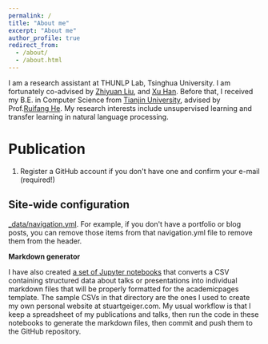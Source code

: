 ```yaml
---
permalink: /
title: "About me"
excerpt: "About me"
author_profile: true
redirect_from: 
  - /about/
  - /about.html 
---
```


I am a research assistant at THUNLP Lab, Tsinghua University. I am fortunately co-advised by [Zhiyuan Liu](https://nlp.csai.tsinghua.edu.cn/~lzy/index_cn.html), and [Xu Han](https://thucsthanxu13.github.io/). Before that, I received my B.E. in Computer Science from [Tianjin University](http://www.sysu.edu.cn/en/index.htm), advised by Prof.[Ruifang He](http://cic.tju.edu.cn/info/1099/2746.htm). My research interests include unsupervised learning and transfer learning in natural language processing. 



Publication
======
1. Register a GitHub account if you don't have one and confirm your e-mail (required!)

Site-wide configuration
------
 [_data/navigation.yml](https://github.com/academicpages/academicpages.github.io/blob/master/_data/navigation.yml). For example, if you don't have a portfolio or blog posts, you can remove those items from that navigation.yml file to remove them from the header. 

**Markdown generator**

I have also created [a set of Jupyter notebooks](https://github.com/academicpages/academicpages.github.io/tree/master/markdown_generator
) that converts a CSV containing structured data about talks or presentations into individual markdown files that will be properly formatted for the academicpages template. The sample CSVs in that directory are the ones I used to create my own personal website at stuartgeiger.com. My usual workflow is that I keep a spreadsheet of my publications and talks, then run the code in these notebooks to generate the markdown files, then commit and push them to the GitHub repository.
